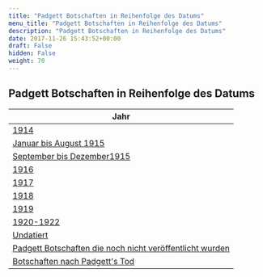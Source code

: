 ```yaml
---
title: "Padgett Botschaften in Reihenfolge des Datums"
menu_title: "Padgett Botschaften in Reihenfolge des Datums"
description: "Padgett Botschaften in Reihenfolge des Datums"
date: 2017-11-26 15:43:52+00:00
draft: False
hidden: False
weight: 70
---
```

## Padgett Botschaften in Reihenfolge des Datums

| **Jahr**
|---
| [1914](/padgett-botschaften/padgett-botschaften-in-reihenfolge-des-datums/padgett-botschaften-1914/) |
| [Januar bis August 1915](/padgett-botschaften/padgett-botschaften-in-reihenfolge-des-datums/padgett-botschaften-1915-januar-august/) |
| [September bis Dezember1915](/padgett-botschaften/padgett-botschaften-in-reihenfolge-des-datums/padgett-botschaften-1915-september-dezember/) |
| [1916](/padgett-botschaften/padgett-botschaften-in-Reihenfolge-des-datums/padgett-botschaften-1916/) |
| [1917](/padgett-botschaften/padgett-botschaften-in-reihenfolge-des-datums/padgett-botschaften-1917/) |
| [1918](/padgett-botschaften/padgett-botschaften-in-reihenfolge-des-datums/padgett-botschaften-1918/) |
| [1919](/padgett-botschaften/padgett-botschaften-in-reihenfolge-des-datums/padgett-botschaften-1919/) |
| [1920-1922](/padgett-botschaften/padgett-botschaften-in-reihenfolge-des-datums/padgett-botschaften-1920-1922/) |
| [Undatiert](/padgett-botschaften/padgett-botschaften-in-reihenfolge-des-datums/padgett-botschaften-undatiert/) |
| [Padgett Botschaften die noch nicht veröffentlicht wurden](/padgett-botschaften/padgett-botschaften-in-reihenfolge-des-datums/padgett-botschaften-nicht-veroeffentlicht/) |
| [Botschaften nach Padgett's Tod](/padgett-botschaften/padgett-botschaften-in-reihenfolge-des-datums/botschaften-nach-padgetts-tod/) |
